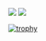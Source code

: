 ![](http://github-profile-summary-cards.vercel.app/api/cards/stats?username=KENKUN-1031&theme=dracula)
![](http://github-profile-summary-cards.vercel.app/api/cards/repos-per-language?username=KENKUN-1031&theme=dracula&exclude=HTML)


[![trophy](https://github-profile-trophy.vercel.app/?username=KENKUN-1031&theme=dracula&column=6&rank=SECRET,SSS,SS,S,AAA,AA,A)](https://github.com/ryo-ma/github-profile-trophy)

<!---
KENKUN-1031/KENKUN-1031 is a ✨ special ✨ repository because its `README.md` (this file) appears on your GitHub profile.
You can click the Preview link to take a look at your changes.
--->
